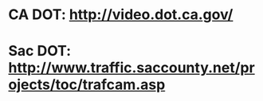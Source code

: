 # CA DOT: http://video.dot.ca.gov/

# Sac DOT: http://www.traffic.saccounty.net/projects/toc/trafcam.asp
